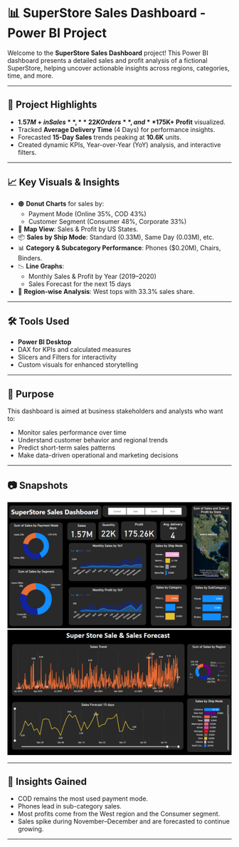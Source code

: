 # 📊 SuperStore Sales Dashboard - Power BI Project

Welcome to the **SuperStore Sales Dashboard** project! This Power BI dashboard presents a detailed sales and profit analysis of a fictional SuperStore, helping uncover actionable insights across regions, categories, time, and more.

---

## 🚀 Project Highlights

- **$1.57M+ in Sales**, **22K Orders**, and **$175K+ Profit** visualized.
- Tracked **Average Delivery Time** (4 Days) for performance insights.
- Forecasted **15-Day Sales** trends peaking at **10.6K** units.
- Created dynamic KPIs, Year-over-Year (YoY) analysis, and interactive filters.

---

## 📈 Key Visuals & Insights

- 🟠 **Donut Charts** for sales by:
  - Payment Mode (Online 35%, COD 43%)
  - Customer Segment (Consumer 48%, Corporate 33%)
- 📍 **Map View**: Sales & Profit by US States.
- 📦 **Sales by Ship Mode**: Standard (0.33M), Same Day (0.03M), etc.
- 📊 **Category & Subcategory Performance**: Phones ($0.20M), Chairs, Binders.
- 📉 **Line Graphs**:
  - Monthly Sales & Profit by Year (2019–2020)
  - Sales Forecast for the next 15 days
- 🔁 **Region-wise Analysis**: West tops with 33.3% sales share.

---

## 🛠 Tools Used

- **Power BI Desktop**
- DAX for KPIs and calculated measures
- Slicers and Filters for interactivity
- Custom visuals for enhanced storytelling

---

## 📌 Purpose

This dashboard is aimed at business stakeholders and analysts who want to:

- Monitor sales performance over time
- Understand customer behavior and regional trends
- Predict short-term sales patterns
- Make data-driven operational and marketing decisions

---

## 📷 Snapshots

<div align="center">
  <img src="Dashboard 1.png" width="700"/>
  <br/>
  <img src="Dashboard 2.png" width="700"/>
</div>

---

## 🧠 Insights Gained

- COD remains the most used payment mode.
- Phones lead in sub-category sales.
- Most profits come from the West region and the Consumer segment.
- Sales spike during November–December and are forecasted to continue growing.

---
